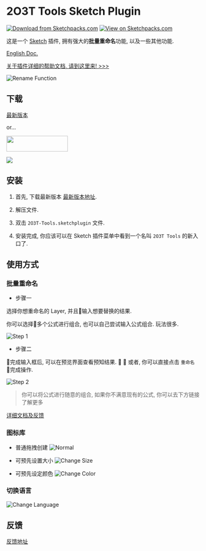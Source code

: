 # 2O3T Tools Sketch Plugin

[![Download from Sketchpacks.com](https://badges.sketchpacks.com/plugins/cn.2o3t.sketch.plugin/version.svg)](https://sketchpacks.com/2o3t/2o3t-Sketch-Tools)
[![View on Sketchpacks.com](https://badges.sketchpacks.com/plugins/cn.2o3t.sketch.plugin/downloads/total.svg)](https://sketchpacks.com/2o3t/2o3t-Sketch-Tools)

这是一个 [Sketch](https://www.sketchapp.com/) 插件, 拥有强大的**批量重命名**功能, 以及一些其他功能.

[English Doc.](./README.md)

[关于插件详细的帮助文档, 请到这里来! >>>](https://zyao89.cn/s/4d20cb18.html)

![Rename Function](https://raw.githubusercontent.com/2o3t/2o3t-Sketch-Tools/master/docs/images/capture_04.gif)

## 下载

[最新版本](https://github.com/2o3t/2o3t-Sketch-Tools/releases/latest)

or...

<a href="https://sketchpacks.com/2o3t/2o3t-Sketch-Tools/install" target="_blank" title="Install Latest Version with Sketchpacks">
  <img width="160" height="41" src="http://sketchpacks-com.s3.amazonaws.com/assets/badges/sketchpacks-badge-install.png" >
</a>

<br />

![](https://raw.githubusercontent.com/2o3t/2o3t-Sketch-Tools/master/docs/images/capture_01.png)

## 安装

1. 首先, 下载最新版本 [最新版本地址](https://github.com/2o3t/2o3t-Sketch-Tools/releases/latest).

2. 解压文件.

3. 双击 `2O3T-Tools.sketchplugin` 文件.

4. 安装完成, 你应该可以在 Sketch 插件菜单中看到一个名叫 `2O3T Tools` 的新入口了.

## 使用方式

### 批量重命名

- 步骤一

选择你想重命名的 Layer, 并且输入想要替换的结果.

你可以选择多个公式进行组合, 也可以自己尝试输入公式组合. 玩法很多.

![Step 1](https://raw.githubusercontent.com/2o3t/2o3t-Sketch-Tools/master/docs/images/capture_02.gif)

- 步骤二

完成输入框后, 可以在预览界面查看预知结果. 

或者, 你可以直接点击 `重命名` 完成操作.

![Step 2](https://raw.githubusercontent.com/2o3t/2o3t-Sketch-Tools/master/docs/images/capture_03.gif)

> 你可以将公式进行随意的组合, 如果你不满意现有的公式, 你可以去下方链接了解更多

[详细文档及反馈](https://www.2o3t.cn/issues?type=sketch&name=2o3t-tools)

### 图标库

- 普通拖拽创建
![Normal](https://raw.githubusercontent.com/2o3t/2o3t-Sketch-Tools/master/docs/images/capture_11.gif)

- 可预先设置大小
![Change Size](https://raw.githubusercontent.com/2o3t/2o3t-Sketch-Tools/master/docs/images/capture_12.gif)

- 可预先设定颜色
![Change Color](https://raw.githubusercontent.com/2o3t/2o3t-Sketch-Tools/master/docs/images/capture_13.gif)

### 切换语言

![Change Language](https://raw.githubusercontent.com/2o3t/2o3t-Sketch-Tools/master/docs/images/capture_21.png)

## 反馈

[反馈地址](https://www.2o3t.cn/issues?type=sketch&name=2o3t-tools)
